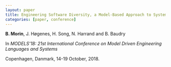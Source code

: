 ```yaml
---
layout: paper
title: Engineering Software Diversity, a Model-Based Approach to Systematically Diversify Communications
categories: [paper, conference]
---
```

**B. Morin**, J. Høgenes, H. Song, N. Harrand and B. Baudry

In _MODELS'18: 21st International Conference on Model Driven Engineering Languages and Systems_

Copenhagen, Danmark, 14-19 October, 2018.
